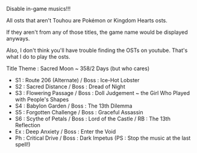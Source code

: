 Disable in-game musics!!!

All osts that aren't Touhou are Pokémon or Kingdom Hearts osts. 

If they aren't from any of those titles, the game name would be displayed anyways.

Also, I don't think you'll have trouble finding the OSTs on youtube. That's what I do to play the osts.

Title Theme : Sacred Moon ~ 358/2 Days
(but who cares)

- S1 : Route 206 (Alternate) / Boss : Ice-Hot Lobster
- S2 : Sacred Distance / Boss : Dread of Night
- S3 : Flowering Passage / Boss : Doll Judgement ~ the Girl Who Played with People's Shapes
- S4 : Babylon Garden / Boss : The 13th Dilemma
- S5 : Forgotten Challenge / Boss : Graceful Assassin
- S6 : Scythe of Petals / Boss : Lord of the Castle / RB : The 13th Reflection
- Ex : Deep Anxiety / Boss : Enter the Void
- Ph : Critical Drive / Boss : Dark Impetus (PS : Stop the music at the last spell!)
